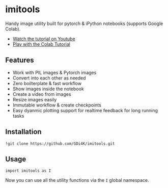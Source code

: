 # imitools

Handy image utility built for pytorch & iPython notebooks (supports Google Colab).

* [Watch the tutorial on Youtube]()
* [Play with the Colab Tutorial](https://colab.research.google.com/drive/1-MN0M_76kP80SCBn1DPpGFWFSteJLThY?usp=sharing)

## Features

* Work with PIL images & Pytorch images
* Convert into each other as needed
* Zero boilterplate & fast workflow
* Show images inside the notebook
* Create a video from images
* Resize images easily
* Immutable workflow & create checkpoints
* Easy dyanmic plotting support for realtime feedback for long running tasks

## Installation

```
!git clone https://github.com/GDi4K/imitools.git
```

## Usage

```
import imitools as I
```

Now you can use all the utility functions via the `I` global namespace.
